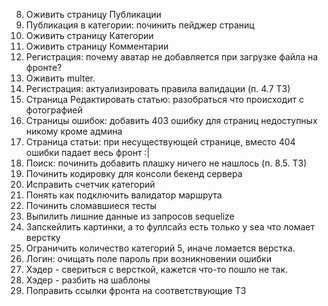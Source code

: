 8. Оживить страницу Публикации
5. Публикация в категории: починить пейджер страниц
9. Оживить страницу Категории
10. Оживить страницу Комментарии
2. Регистрация: почему аватар не добавляется при загрузке файла на фронте?
1. Оживить multer.
2. Регистрация: актуализировать правила валидации (п. 4.7 ТЗ)
11. Страница Редактировать статью: разобраться что происходит с фотографией
7. Страницы ошибок: добавить 403 ошибку для страниц недоступных никому кроме админа
4. Страница статьи: при несуществующей странице, вместо 404 ошибки падает весь фронт :|
6. Поиск: починить добавить плашку ничего не нашлось (п. 8.5. ТЗ)
5. Починить кодировку для консоли бекенд сервера
10. Исправить счетчик категорий
8. Понять как подключить валидатор маршрута
6. Починить сломавшиеся тесты
9. Выпилить лишние данные из запросов sequelize
3. Запскейлить картинки, а то фуллсайз есть только у sea что ломает верстку
4. Ограничить количество категорий 5, иначе ломается верстка.
3. Логин: очищать поле пароль при возникновении ошибки
2. Хэдер - свериться с версткой, кажется что-то пошло не так.
2. Хэдер - разбить на шаблоны
12. Поправить ссылки фронта на соответствующие ТЗ


